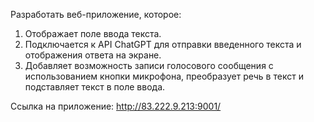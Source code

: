 Разработать веб-приложение, которое:
1.  Отображает поле ввода текста.
2.  Подключается к API ChatGPT для отправки введенного текста и отображения ответа на экране.
3.  Добавляет возможность записи голосового сообщения с использованием кнопки микрофона, преобразует речь в текст и подставляет текст в поле ввода.

Ссылка на приложение: http://83.222.9.213:9001/
